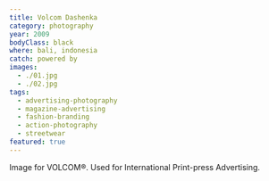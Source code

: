 ```yaml
---
title: Volcom Dashenka
category: photography
year: 2009
bodyClass: black
where: bali, indonesia
catch: powered by
images:
  - ./01.jpg
  - ./02.jpg
tags:
  - advertising-photography
  - magazine-advertising
  - fashion-branding
  - action-photography
  - streetwear
featured: true
---
```


Image for VOLCOM®.
Used for International Print-press Advertising.
